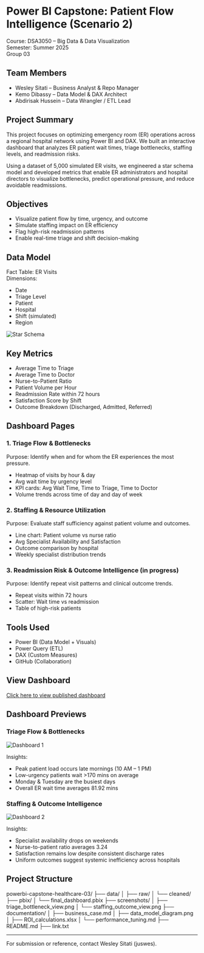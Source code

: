 # Power BI Capstone: Patient Flow Intelligence (Scenario 2)

Course: DSA3050 – Big Data & Data Visualization  
Semester: Summer 2025  
Group 03

## Team Members
- Wesley Sitati – Business Analyst & Repo Manager  
- Kemo Dibassy – Data Model & DAX Architect  
- Abdirisak Hussein – Data Wrangler / ETL Lead

## Project Summary

This project focuses on optimizing emergency room (ER) operations across a regional hospital network using Power BI and DAX. We built an interactive dashboard that analyzes ER patient wait times, triage bottlenecks, staffing levels, and readmission risks.

Using a dataset of 5,000 simulated ER visits, we engineered a star schema model and developed metrics that enable ER administrators and hospital directors to visualize bottlenecks, predict operational pressure, and reduce avoidable readmissions.

## Objectives
- Visualize patient flow by time, urgency, and outcome
- Simulate staffing impact on ER efficiency
- Flag high-risk readmission patterns
- Enable real-time triage and shift decision-making

## Data Model

Fact Table: ER Visits  
Dimensions:
- Date  
- Triage Level  
- Patient  
- Hospital  
- Shift (simulated)  
- Region

![Star Schema](documentation/data_model_diagram.png)

## Key Metrics
- Average Time to Triage  
- Average Time to Doctor  
- Nurse-to-Patient Ratio  
- Patient Volume per Hour  
- Readmission Rate within 72 hours  
- Satisfaction Score by Shift  
- Outcome Breakdown (Discharged, Admitted, Referred)

## Dashboard Pages

### 1. Triage Flow & Bottlenecks
Purpose: Identify when and for whom the ER experiences the most pressure.
- Heatmap of visits by hour & day
- Avg wait time by urgency level
- KPI cards: Avg Wait Time, Time to Triage, Time to Doctor
- Volume trends across time of day and day of week

### 2. Staffing & Resource Utilization
Purpose: Evaluate staff sufficiency against patient volume and outcomes.
- Line chart: Patient volume vs nurse ratio
- Avg Specialist Availability and Satisfaction
- Outcome comparison by hospital
- Weekly specialist distribution trends

### 3. Readmission Risk & Outcome Intelligence (in progress)
Purpose: Identify repeat visit patterns and clinical outcome trends.
- Repeat visits within 72 hours
- Scatter: Wait time vs readmission
- Table of high-risk patients

## Tools Used
- Power BI (Data Model + Visuals)  
- Power Query (ETL)  
- DAX (Custom Measures)  
- GitHub (Collaboration)

## View Dashboard
[Click here to view published dashboard](link.txt)

## Dashboard Previews

### Triage Flow & Bottlenecks
![Dashboard 1](screenshots/triage_bottleneck_view.png)

Insights:  
- Peak patient load occurs late mornings (10 AM – 1 PM)  
- Low-urgency patients wait >170 mins on average  
- Monday & Tuesday are the busiest days  
- Overall ER wait time averages 81.92 mins

### Staffing & Outcome Intelligence
![Dashboard 2](screenshots/staffing_outcome_view.png)

Insights:  
- Specialist availability drops on weekends  
- Nurse-to-patient ratio averages 3.24  
- Satisfaction remains low despite consistent discharge rates  
- Uniform outcomes suggest systemic inefficiency across hospitals

## Project Structure

powerbi-capstone-healthcare-03/
├── data/
│   ├── raw/
│   └── cleaned/
├── pbix/
│   └── final_dashboard.pbix
├── screenshots/
│   ├── triage_bottleneck_view.png
│   └── staffing_outcome_view.png
├── documentation/
│   ├── business_case.md
│   ├── data_model_diagram.png
│   ├── ROI_calculations.xlsx
│   └── performance_tuning.md
├── README.md
├── link.txt

---

For submission or reference, contact Wesley Sitati (juswes).
